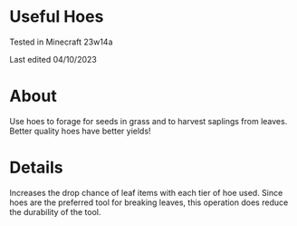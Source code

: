# Useful Hoes

Tested in Minecraft 23w14a

Last edited 04/10/2023

# About

Use hoes to forage for seeds in grass and to harvest saplings from leaves.  Better quality hoes have better yields!

# Details

Increases the drop chance of leaf items with each tier of hoe used.  Since hoes are the preferred tool for breaking leaves, this operation does reduce the durability of the tool.
